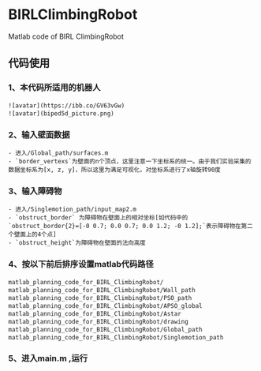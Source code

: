 # BIRLClimbingRobot
 Matlab code of BIRL ClimbingRobot

## 代码使用

### 1、本代码所适用的机器人
    ![avatar](https://ibb.co/GV63vGw)
    ![avatar](biped5d_picture.png)
### 2、输入壁面数据
    - 进入/Global_path/surfaces.m
    - `border_vertexs`为壁面的n个顶点，这里注意一下坐标系的统一。由于我们实验采集的数据坐标系为[x, z, y]，所以这里为满足可视化，对坐标系进行了x轴旋转90度
### 3、输入障碍物
    - 进入/Singlemotion_path/input_map2.m
    - `obstruct_border` 为障碍物在壁面上的相对坐标[如代码中的`obstruct_border{2}=[-0 0.7; 0.0 0.7; 0.0 1.2; -0 1.2];`表示障碍物在第二个壁面上的4个点]
    - `obstruct_height`为障碍物在壁面的法向高度
### 4、按以下前后排序设置matlab代码路径
    matlab_planning_code_for_BIRL_ClimbingRobot/
    matlab_planning_code_for_BIRL_ClimbingRobot/Wall_path
    matlab_planning_code_for_BIRL_ClimbingRobot/PSO_path
    matlab_planning_code_for_BIRL_ClimbingRobot/APSO_global
    matlab_planning_code_for_BIRL_ClimbingRobot/Astar
    matlab_planning_code_for_BIRL_ClimbingRobot/drawing
    matlab_planning_code_for_BIRL_ClimbingRobot/Global_path
    matlab_planning_code_for_BIRL_ClimbingRobot/Singlemotion_path

### 5、进入main.m ,运行
